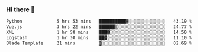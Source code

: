 ### Hi there 👋

<!--START_SECTION:waka-->

```txt
Python             5 hrs 53 mins   ██████████▓░░░░░░░░░░░░░░   43.19 %
Vue.js             3 hrs 22 mins   ██████▒░░░░░░░░░░░░░░░░░░   24.77 %
XML                1 hr 58 mins    ███▓░░░░░░░░░░░░░░░░░░░░░   14.50 %
Logstash           1 hr 30 mins    ██▓░░░░░░░░░░░░░░░░░░░░░░   11.10 %
Blade Template     21 mins         ▓░░░░░░░░░░░░░░░░░░░░░░░░   02.69 %
```

<!--END_SECTION:waka-->

<!--
**Jonas-VanHaeken/Jonas-VanHaeken** is a ✨ _special_ ✨ repository because its `README.md` (this file) appears on your GitHub profile.

Here are some ideas to get you started:

- 🔭 I’m currently working on ...
- 🌱 I’m currently learning ...
- 👯 I’m looking to collaborate on ...
- 🤔 I’m looking for help with ...
- 💬 Ask me about ...
- 📫 How to reach me: ...
- 😄 Pronouns: ...
- ⚡ Fun fact: ...
-->
